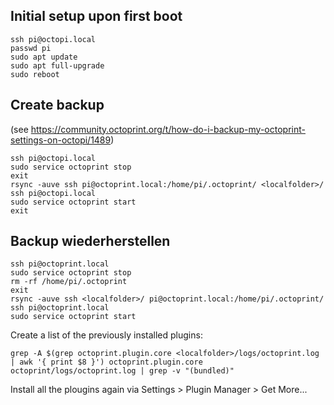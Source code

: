 ## Initial setup upon first boot
    ssh pi@octopi.local
    passwd pi
    sudo apt update
    sudo apt full-upgrade
    sudo reboot

## Create backup
(see https://community.octoprint.org/t/how-do-i-backup-my-octoprint-settings-on-octopi/1489)

    ssh pi@octopi.local
    sudo service octoprint stop
    exit
    rsync -auve ssh pi@octoprint.local:/home/pi/.octoprint/ <localfolder>/
    ssh pi@octopi.local
    sudo service octoprint start
    exit
    
## Backup wiederherstellen
    ssh pi@octoprint.local
    sudo service octoprint stop
  	rm -rf /home/pi/.octoprint
    exit
    rsync -auve ssh <localfolder>/ pi@octoprint.local:/home/pi/.octoprint/
  	ssh pi@octoprint.local
    sudo service octoprint start
    
Create a list of the previously installed plugins:

    grep -A $(grep octoprint.plugin.core <localfolder>/logs/octoprint.log | awk '{ print $8 }') octoprint.plugin.core octoprint/logs/octoprint.log | grep -v "(bundled)"

Install all the plougins again via Settings > Plugin Manager > Get More...
